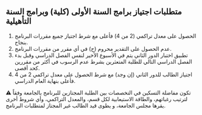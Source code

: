 ## متطلبات اجتياز برامج السنة الأولى (كلية) وبرامج السنة التأهيلية

1. الحصول على معدل تراكمي (2 من 4) فأعلى مع شرط اجتياز جميع مقررات البرنامج بنجاح.
2. عدم الحصول على التقدير محروم (ح) في أي مقرر من مقررات البرنامج.
3. تطبيق اختبار الدور الثاني يتم في الأسبوع الأخير لنفس الفصل الدراسي وقبل بدء الفصل الدراسي التالي للطلبة المتعثرين بشرط عدم الرسوب في أكثر من مقررين كحد أقصى.
4. اجتياز الطالب للدور الثاني (إن وجد) مع شرط الحصول على معدل تراكمي 2 من 4 فأعلى بنهاية العام الدراسي.

⚠️ تكون مفاضلة التسكين في التخصصات بين الطلبة المجتازين للبرنامج بالجامعة وفقاً لترتيب رغباتهم، والطاقة الاستيعابية لكل قسم، والمعدل التراكمي، وأي شروط أخرى يقرها مجلس الجامعة، و يطوى قيد الطالب غير المجتاز لمتطلبات البرنامج.

